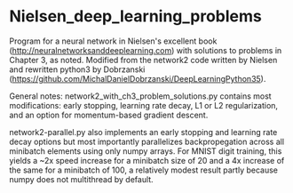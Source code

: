 # Nielsen_deep_learning_problems
Program for a neural network in Nielsen's excellent book (http://neuralnetworksanddeeplearning.com) with solutions to problems in Chapter 3, as noted.  Modified from the network2 code written by Nielsen and rewritten python3 by Dobrzanski (https://github.com/MichalDanielDobrzanski/DeepLearningPython35).

General notes: network2_with_ch3_problem_solutions.py contains most modifications: early stopping, learning rate decay, L1 or L2 regularization, and an option for momentum-based gradient descent. 

network2-parallel.py also implements an early stopping and learning rate decay options but most importantly parallelizes backpropegation across all minibatch elements using only numpy arrays.  For MNIST digit training, this yields a ~2x speed increase for a minibatch size of 20 and a 4x increase of the same for a minibatch of 100, a relatively modest result partly because numpy does not multithread by default.
